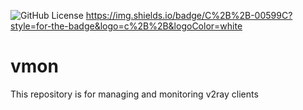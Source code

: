 ![GitHub License](https://img.shields.io/github/license/naweednri/vmon)
https://img.shields.io/badge/C%2B%2B-00599C?style=for-the-badge&logo=c%2B%2B&logoColor=white
# vmon
This repository is for managing and monitoring v2ray  clients

